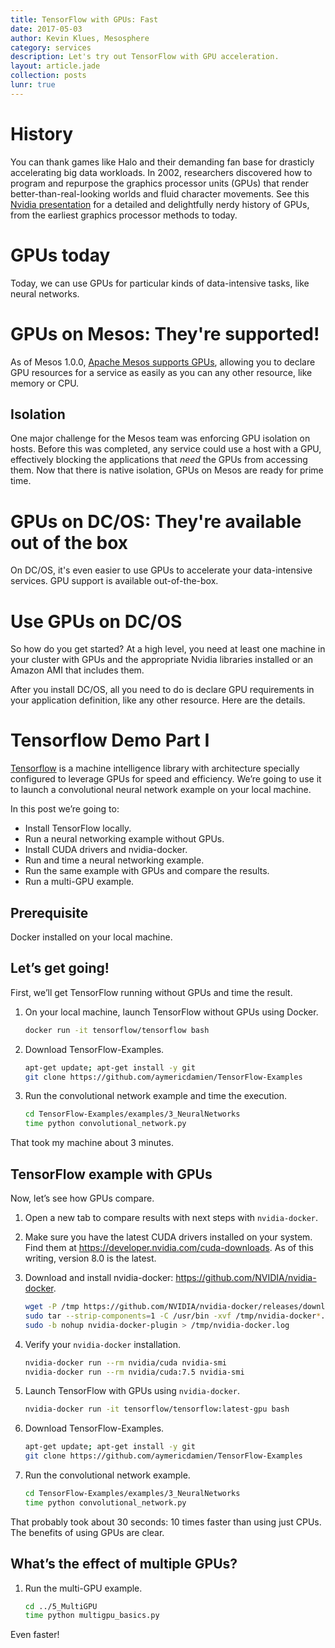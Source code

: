 ```yaml
---
title: TensorFlow with GPUs: Fast
date: 2017-05-03
author: Kevin Klues, Mesosphere
category: services
description: Let's try out TensorFlow with GPU acceleration.
layout: article.jade
collection: posts
lunr: true
---
```


# History
You can thank games like Halo and their demanding fan base for drasticly accelerating big data workloads. In 2002, researchers discovered how to program and repurpose the graphics processor units (GPUs) that render better-than-real-looking worlds and fluid character movements. See this [Nvidia presentation](http://www.nvidia.com/content/gtc-2010/pdfs/2275_gtc2010.pdf) for a detailed and delightfully nerdy history of GPUs, from the earliest graphics processor methods to today.

# GPUs today

Today, we can use GPUs for particular kinds of data-intensive tasks, like neural networks.

# GPUs on Mesos: They're supported!
As of Mesos 1.0.0, [Apache Mesos supports GPUs](http://mesos.apache.org/documentation/latest/gpu-support/), allowing you to declare GPU resources for a service as easily as you can any other resource, like memory or CPU.

## Isolation
One major challenge for the Mesos team was enforcing GPU isolation on hosts. Before this was completed, any service could use a host with a GPU, effectively blocking the applications that _need_ the GPUs from accessing them. Now that there is native isolation, GPUs on Mesos are ready for prime time.

# GPUs on DC/OS: They're available out of the box
On DC/OS, it's even easier to use GPUs to accelerate your data-intensive services. GPU support is available out-of-the-box.

# Use GPUs on DC/OS
So how do you get started? At a high level, you need at least one machine in your cluster with GPUs  and the appropriate Nvidia libraries installed or an Amazon AMI that includes them.

After you install DC/OS, all you need to do is declare GPU requirements in your application definition, like any other resource. Here are the details.

# Tensorflow Demo Part I
[Tensorflow](https://www.tensorflow.org) is a machine intelligence library with architecture specially configured to leverage GPUs for speed and efficiency. We’re going to use it to launch a convolutional neural network example on your local machine.

In this post we’re going to:
- Install TensorFlow locally.
- Run a neural networking example without GPUs.
- Install CUDA drivers and nvidia-docker.
- Run and time a neural networking example.
- Run the same example with GPUs and compare the results.
- Run a multi-GPU example.

## Prerequisite
Docker installed on your local machine.

## Let’s get going!

First, we’ll get TensorFlow running without GPUs and time the result.

1. On your local machine,  launch TensorFlow without GPUs using Docker.

	```bash
	docker run -it tensorflow/tensorflow bash
	```

1. Download TensorFlow-Examples.

	```bash
	apt-get update; apt-get install -y git
	git clone https://github.com/aymericdamien/TensorFlow-Examples
	```

1. Run the convolutional network example and time the execution.

	```bash
	cd TensorFlow-Examples/examples/3_NeuralNetworks
	time python convolutional_network.py
	```

That took my machine about 3 minutes.

## TensorFlow example with GPUs

Now, let’s see how GPUs compare.

1. Open a new tab to compare results with next steps with `nvidia-docker`.

1. Make sure you have the latest CUDA drivers installed on your system. Find them at https://developer.nvidia.com/cuda-downloads. As of this writing, version 8.0 is the latest.

1. Download and install nvidia-docker: https://github.com/NVIDIA/nvidia-docker.

	```bash
	wget -P /tmp https://github.com/NVIDIA/nvidia-docker/releases/download/v1.0.1/nvidia-docker_1.0.1_amd64.tar.xz
	sudo tar --strip-components=1 -C /usr/bin -xvf /tmp/nvidia-docker*.tar.xz && rm /tmp/nvidia-docker*.tar.xz
	sudo -b nohup nvidia-docker-plugin > /tmp/nvidia-docker.log
	```

1. Verify your `nvidia-docker` installation.

	```bash
	nvidia-docker run --rm nvidia/cuda nvidia-smi
	nvidia-docker run --rm nvidia/cuda:7.5 nvidia-smi
	```

1. Launch TensorFlow with GPUs using `nvidia-docker`.

	```bash
	nvidia-docker run -it tensorflow/tensorflow:latest-gpu bash
	```

1. Download TensorFlow-Examples.

	```bash
	apt-get update; apt-get install -y git
	git clone https://github.com/aymericdamien/TensorFlow-Examples
	````

1. Run the convolutional network example.

	```bash
	cd TensorFlow-Examples/examples/3_NeuralNetworks
	time python convolutional_network.py
	```

That probably took about 30 seconds: 10 times faster than using just CPUs. The benefits of using GPUs are clear.

## What’s the effect of multiple GPUs?

1. Run the multi-GPU example.

	```bash
	cd ../5_MultiGPU
	time python multigpu_basics.py
	```

Even faster!
